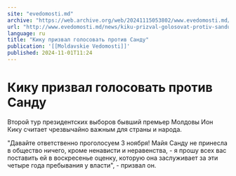 ```yaml
---
site: "evedomosti.md"
archive: "https://web.archive.org/web/20241115053802/www.evedomosti.md/news/kiku-prizval-golosovat-protiv-sandu"
url: "http://www.evedomosti.md/news/kiku-prizval-golosovat-protiv-sandu"
language: ru
title: "Кику призвал голосовать против Санду"
publication: '[[Moldavskie Vedomosti]]'
published: 2024-11-01T11:24
---
```


# Кику призвал голосовать против Санду

Второй тур президентских выборов бывший премьер Молдовы Ион Кику считает чрезвычайно важным для страны и народа.

"Давайте ответственно проголосуем 3 ноября! Майя Санду не принесла в общество ничего, кроме ненависти и неравенства, - я прошу всех вас поставить ей в воскресенье оценку, которую она заслуживает за эти четыре года пребывания у власти", - призвал он.